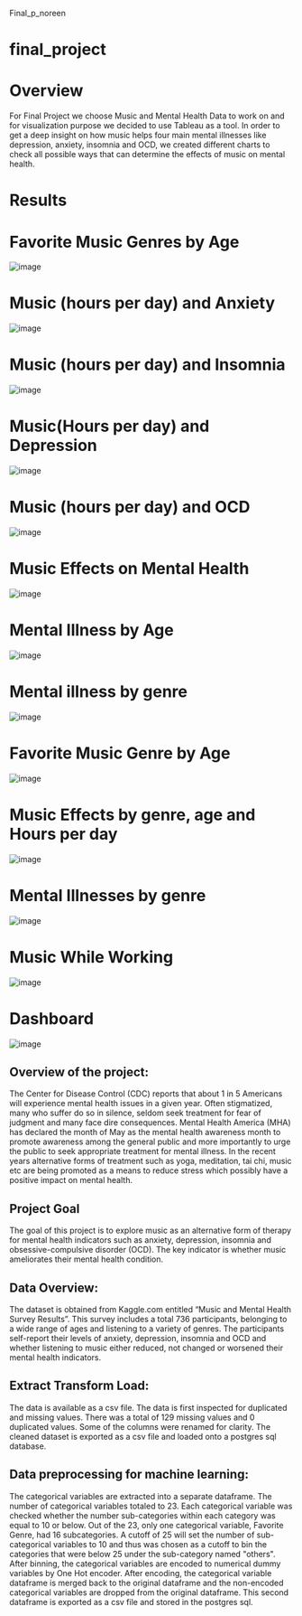  Final_p_noreen
# final_project
# Overview 
For Final Project we choose Music and Mental Health Data to work on and for visualization purpose we decided to use Tableau as a tool. In order to get a deep insight on how music helps four main mental illnesses like depression, anxiety, insomnia and OCD, we created different charts to check all possible ways that can determine the effects of music on mental health.
# Results

# Favorite Music Genres by Age
![image](https://user-images.githubusercontent.com/112978144/230151224-ebc71274-400a-42b0-90a1-8621aea2b893.png)


# Music (hours per day) and Anxiety

![image](https://user-images.githubusercontent.com/112978144/230151511-f6b17eff-acdf-42b3-a2ca-39df9b2ae2c4.png)

# Music (hours per day) and Insomnia

![image](https://user-images.githubusercontent.com/112978144/230151809-ad9897d4-24f1-4a3c-ad08-847a2b42d7bf.png)

# Music(Hours per day) and Depression

![image](https://user-images.githubusercontent.com/112978144/230152747-1e1c5960-8477-49bc-ac89-aa144c077110.png)


# Music (hours per day) and OCD

![image](https://user-images.githubusercontent.com/112978144/230152064-a45ab30b-ec86-497f-bde2-afbf388d5e9a.png)

# Music Effects on Mental Health

![image](https://user-images.githubusercontent.com/112978144/230152280-e977b08a-6d91-4c66-add7-84289fe1d26a.png)

# Mental Illness by Age

![image](https://user-images.githubusercontent.com/112978144/230152437-9bcb0b51-97af-472b-8699-5bf8572c802c.png)

# Mental illness by genre

![image](https://user-images.githubusercontent.com/112978144/230152926-7afc4812-5538-46cc-bf06-466308610a87.png)

# Favorite Music Genre by Age

![image](https://user-images.githubusercontent.com/112978144/230153153-93f89370-324e-47f6-8cad-5160cc17bb53.png)

# Music Effects by genre, age and Hours per day

![image](https://user-images.githubusercontent.com/112978144/230153396-89947dbc-5dcb-4d75-94d9-a7aedc177da6.png)

# Mental Illnesses by genre

![image](https://user-images.githubusercontent.com/112978144/230153573-7d21a810-6a1d-466e-85a5-3a7306937688.png)

# Music While Working

![image](https://user-images.githubusercontent.com/112978144/230153741-512139e2-9374-45e2-b1a3-a1aa4090a409.png)

# Dashboard
![image](https://user-images.githubusercontent.com/112978144/230153924-ec5f1b8d-245f-4f0c-ab0a-0b64af31e49c.png)








## Overview of the project:
The Center for Disease Control (CDC) reports that about 1 in 5 Americans will experience mental health issues in a given year. Often stigmatized, many who suffer do so in silence, seldom seek treatment for fear of judgment and many face dire consequences. Mental Health America (MHA) has declared the month of May as the mental health awareness month to promote awareness among the general public and more importantly to urge the public to seek appropriate treatment for mental illness. In the recent years alternative forms of treatment such as yoga, meditation, tai chi, music etc are being promoted as a means to reduce stress which possibly have a positive impact on mental health.
## Project Goal
The goal of this project is to explore music as an alternative form of therapy for mental health indicators such as anxiety, depression, insomnia and obsessive-compulsive disorder (OCD). The key indicator is whether music ameliorates their mental health condition.
## Data Overview:
The dataset is obtained from Kaggle.com entitled “Music and Mental Health Survey Results”. This survey includes a total 736 participants, belonging to a wide range of ages and listening to a variety of genres. The participants self-report their levels of anxiety, depression, insomnia and OCD and whether listening to music either reduced, not changed or worsened their mental health indicators.
## Extract Transform Load:
The data is available as a csv file. The data is first inspected for duplicated and missing values. There was a total of 129 missing values and 0 duplicated values. Some of the columns were renamed for clarity. The cleaned dataset is exported as a csv file and loaded onto a postgres sql database.
## Data preprocessing for machine learning:
The categorical variables are extracted into a separate dataframe. The number of categorical variables totaled to 23. Each categorical variable was checked whether the number sub-categories within each category was equal to 10 or below. Out of the 23, only one categorical variable, Favorite Genre, had 16 subcategories. A cutoff of 25 will set the number of sub-categorical variables to 10 and thus was chosen as a cutoff to bin the categories that were below 25 under the sub-category named "others". After binning, the categorical variables are encoded to numerical dummy variables by One Hot encoder. After encoding, the categorical variable dataframe is merged back to the original dataframe and the non-encoded categorical variables are dropped from the original dataframe. This second dataframe is exported as a csv file and stored in the postgres sql.

